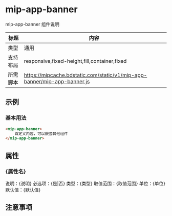 # mip-app-banner

mip-app-banner 组件说明

标题|内容
----|----
类型|通用
支持布局|responsive,fixed-height,fill,container,fixed
所需脚本|https://mipcache.bdstatic.com/static/v1/mip-app-banner/mip-app-banner.js

## 示例

### 基本用法
```html
<mip-app-banner>
    自定义内容，可以嵌套其他组件
</mip-app-banner>
```

## 属性

### {属性名}

说明：{说明}
必选项：{是|否}
类型：{类型}
取值范围：{取值范围}
单位：{单位}
默认值：{默认值}

## 注意事项

